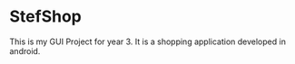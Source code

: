StefShop
========

This is my GUI Project for year 3. It is a shopping application developed in android.
